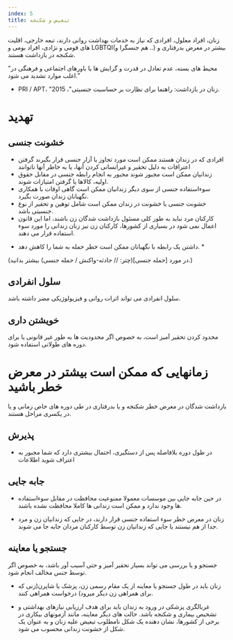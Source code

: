 ```yaml
---
index: 5
title: تبعیض و شکنجه
---
```

زنان، افراد معلول، افرادی که نیاز به خدمات بهداشت روانی دارند، تبعه خارجی، اقلیت های قومی و نژادی، افراد بومی و LGBTQI(هم جنسگرا و ..) بیشتر در معرض بدرفتاری و شکنجه در بازداشت هستند.

"محیط های بسته، عدم تعادل در قدرت و گرایش ها یا باورهای اجتماعی و فرهنگی در اغلب موارد تشدید می شود."

- PRI / APT، "زنان در بازداشت: راهنما برای نظارت بر حساسیت جنسیتی"، 2015.

# تهدید

## خشونت جنسی

- افرادی که در زندان هستند ممکن است مورد تجاوز یا آزار جنسی قرار بگیرند
گرفتن اعترافات به دلیل تحقیر و غیرانسانی کردن آنها، یا به خاطر
آنها ناتوانند
- زندانیان ممکن است مجبور شوند
مجبور به انجام رابطه جنسی در مقابل حقوق اولیه، کالاها یا گرفتن امتیازات شوند.
- سوءاستفاده جنسی از سوی دیگر زندانیان ممکن است
گاهی اوقات با همکاری نگهبانان زندان صورت بگیرد.
- خشونت جنسی یا خشونت در زندان ممکن است شامل توهین و تحقیر از نوع جنسیتی باشد.
- کارکنان مرد نباید به طور کلی مسئول بازداشت شدگان زن باشند، اما این قانون اعمال نمی شود
در بسیاری از کشورها، کارکنان زن نیز زنان زندانی را مورد سوء استفاده قرار می دهند.

* داشتن یک رابطه با نگهبانان ممکن است خطر حمله به شما را کاهش دهد. *

(در مورد [حمله جنسی](چتر: // حادثه-واکنش / حمله جنسی) بیشتر بدانید.)

## سلول انفرادی

سلول انفرادی می تواند اثرات روانی و فیزیولوژیکی مضر داشته باشد.

## خویشتن داری 

محدود کردن تحقیر آمیز است، به خصوص اگر محدودیت ها به طور غیر قانونی یا برای دوره های طولانی استفاده شود.

# زمانهایی که ممکن است بیشتر در معرض خطر باشید

بازداشت شدگان در معرض خطر شکنجه و یا بدرفتاری در طی دوره های خاص زمانی و یا در یکسری مراحل هستند.

## پذیرش

- در طول دوره بلافاصله پس از دستگیری، احتمال بیشتری دارد که شما مجبور به اعتراف شوید
اطلاعات

## جابه جایی

- در حین جابه جایی بین موسسات معمولا ممنوعیت محافظت در مقابل سوءاستفاده ها وجود ندارد و ممکن است زندانی ها کاملا محافظت نشده باشند.

* زنان در معرض خطر سوء استفاده جنسی قرار دارند، در جایی که زندانیان زن و مرد جدا از هم  نیستند یا جایی که زندانیان زن توسط کارکنان مردان جابه جا می شوند.

## جستجو یا معاینه

جستجو و یا بررسی می تواند بسیار تحقیر آمیز و حتی آسیب آور باشد، به خصوص اگر
توسط جنس مخالف انجام شود.

- زنان باید در طول جستجو یا معاینه از یک مقام رسمی زن، پزشک یا شاپرن(زنی که برای همراهی زن دیگر میرود) درخواست همراهی کنند.

* غربالگری پزشکی در ورود به زندان باید برای هدف ارزیابی نیازهای بهداشتی و تشخیص بیماری و شکنجه باشد. حالت های دیگر معاینه، مانند آزمونهای بیکاری در برخی از کشورها، نشان دهنده یک
شکل نامطلوب تبعیض علیه زنان و به عنوان یک شکل از خشونت زندانی محسوب می شود.